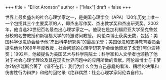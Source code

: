 +++
title = "Elliot Aronson"
author = ["Max"]
draft = false
+++

世界上最负盛名的社会心理学家之一，是美国心理学会（APA）120年历史上唯一一个包揽其三个主要奖项的人，即杰出写作奖、杰出教学奖和杰出研究奖。2002年，他当选20世纪百名最杰出心理学家之一。他现在是加利福尼亚大学圣克鲁兹分校的名誉教授和斯坦福大学的特邀访问教授。
阿伦森博士获奖无数，包括：美国科学促进协会给予他“杰出科学研究奖”的最高荣誉；美国促进和支持教育委员会提名他为1989年年度教授；社会问题的心理学研究学会给他颁发了戈登?阿尔波特奖；1992年，他被提名为美国艺术与科学院院士；科学家和人文学者也颂扬了他对于社会心理学理论及其在现实世界问题中的应用所做的贡献。阿伦森博士与卡萝尔?塔佛瑞斯合著了《错不在我：我们为什么会为自己愚蠢的看法、糟糕的决策和伤害性行为辩护》和他的回忆录《绝非偶然：社会心理学家阿伦森自传》。
